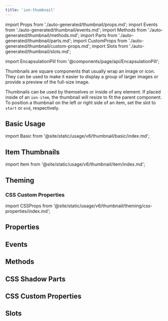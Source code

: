 ```yaml
---
title: 'ion-thumbnail'
---
```


import Props from './auto-generated/thumbnail/props.md';
import Events from './auto-generated/thumbnail/events.md';
import Methods from './auto-generated/thumbnail/methods.md';
import Parts from './auto-generated/thumbnail/parts.md';
import CustomProps from './auto-generated/thumbnail/custom-props.md';
import Slots from './auto-generated/thumbnail/slots.md';

<head>
  <title>ion-thumbnail | Thumbnail App Component to Wrap Images or Icons</title>
  <meta
    name="description"
    content="What is a thumbnail image? Thumbnail app components wrap an image or icon and can be used to display a layout of images or for previews of full-size images."
  />
</head>

import EncapsulationPill from '@components/page/api/EncapsulationPill';

<EncapsulationPill type="shadow" />

Thumbnails are square components that usually wrap an image or icon. They can be used to make it easier to display a group of larger images or provide a preview of the full-size image.

Thumbnails can be used by themselves or inside of any element. If placed inside of an `ion-item`, the thumbnail will resize to fit the parent component. To position a thumbnail on the left or right side of an item, set the slot to `start` or `end`, respectively.

## Basic Usage

import Basic from '@site/static/usage/v6/thumbnail/basic/index.md';

<Basic />

## Item Thumbnails

import Item from '@site/static/usage/v6/thumbnail/item/index.md';

<Item />

## Theming

### CSS Custom Properties

import CSSProps from '@site/static/usage/v6/thumbnail/theming/css-properties/index.md';

<CSSProps />

## Properties

<Props />

## Events

<Events />

## Methods

<Methods />

## CSS Shadow Parts

<Parts />

## CSS Custom Properties

<CustomProps />

## Slots

<Slots />

